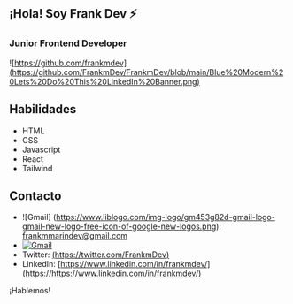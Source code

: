 ## ¡Hola! Soy Frank Dev ⚡️

### Junior Frontend Developer
![https://github.com/frankmdev](https://github.com/FrankmDev/FrankmDev/blob/main/Blue%20Modern%20Lets%20Do%20This%20LinkedIn%20Banner.png)

## Habilidades

- HTML
- CSS
- Javascript
- React
- Tailwind


## Contacto

- ![Gmail] (https://www.liblogo.com/img-logo/gm453g82d-gmail-logo-gmail-new-logo-free-icon-of-google-new-logos.png): [frankmmarindev@gmail.com](mailto:frankmmarindev@gmail.com)
- [![Gmail](https://www.liblogo.com/img-logo/gm453g82d-gmail-logo-gmail-new-logo-free-icon-of-google-new-logos.png)](frankmmarindev@gmail.com)
- Twitter: [(https://twitter.com/FrankmDev)](https://https://twitter.com/FrankmDev)
- LinkedIn: [https://www.linkedin.com/in/frankmdev/](https://https://www.linkedin.com/in/frankmdev/)

¡Hablemos!



